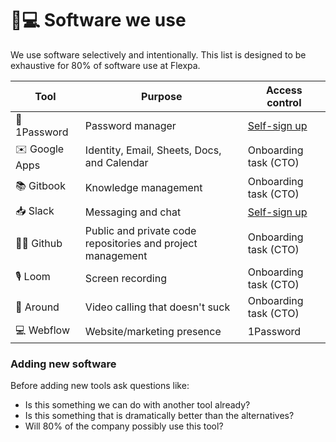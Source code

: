 # 👩💻 Software we use

We use software selectively and intentionally. This list is designed to be exhaustive for 80% of software use at Flexpa.

| Tool           | Purpose                                                     | Access control                                                                              |
| -------------- | ----------------------------------------------------------- | ------------------------------------------------------------------------------------------- |
| 🔑 1Password   | Password manager                                            | [Self-sign up](https://flexpa.1password.com/teamjoin/invitation/OUXDZTEOCZA57E2QDLGVJNZICY) |
| ✉️ Google Apps | Identity, Email, Sheets, Docs, and Calendar                 | Onboarding task (CTO)                                                                       |
| 📚 Gitbook     | Knowledge management                                        | Onboarding task (CTO)                                                                       |
| 📥 Slack       | Messaging and chat                                          | [Self-sign up](https://join.slack.com/t/automate-medical/signup)                            |
| 👨‍💻 Github   | Public and private code repositories and project management | Onboarding task (CTO)                                                                       |
| 🎙 Loom        | Screen recording                                            | Onboarding task (CTO)                                                                       |
| 🔮 Around      | Video calling that doesn't suck                             | Onboarding task (CTO)                                                                       |
| 💻 Webflow     | Website/marketing presence                                  | 1Password                                                                                   |

### Adding new software

Before adding new tools ask questions like:

* Is this something we can do with another tool already?&#x20;
* Is this something that is dramatically better than the alternatives?
* Will 80% of the company possibly use this tool?
